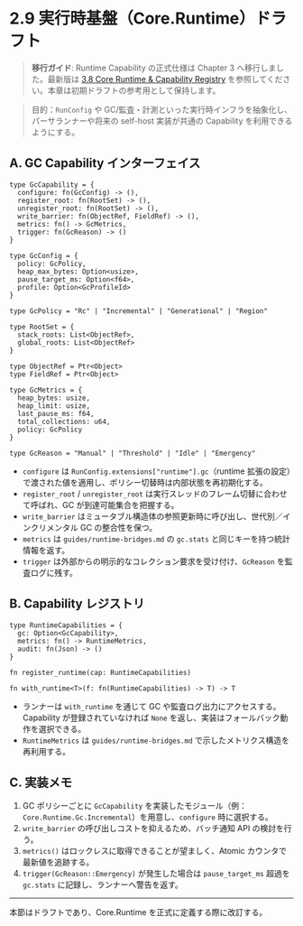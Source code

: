 # 2.9 実行時基盤（Core.Runtime）ドラフト

> **移行ガイド**: Runtime Capability の正式仕様は Chapter 3 へ移行しました。最新版は [3.8 Core Runtime & Capability Registry](3-8-core-runtime-capability.md) を参照してください。本章は初期ドラフトの参考用として保持します。

> 目的：`RunConfig` や GC/監査・計測といった実行時インフラを抽象化し、パーサランナーや将来の self-host 実装が共通の Capability を利用できるようにする。

## A. GC Capability インターフェイス

```reml
type GcCapability = {
  configure: fn(GcConfig) -> (),
  register_root: fn(RootSet) -> (),
  unregister_root: fn(RootSet) -> (),
  write_barrier: fn(ObjectRef, FieldRef) -> (),
  metrics: fn() -> GcMetrics,
  trigger: fn(GcReason) -> ()
}

type GcConfig = {
  policy: GcPolicy,
  heap_max_bytes: Option<usize>,
  pause_target_ms: Option<f64>,
  profile: Option<GcProfileId>
}

type GcPolicy = "Rc" | "Incremental" | "Generational" | "Region"

type RootSet = {
  stack_roots: List<ObjectRef>,
  global_roots: List<ObjectRef>
}

type ObjectRef = Ptr<Object>
type FieldRef = Ptr<Object>

type GcMetrics = {
  heap_bytes: usize,
  heap_limit: usize,
  last_pause_ms: f64,
  total_collections: u64,
  policy: GcPolicy
}

type GcReason = "Manual" | "Threshold" | "Idle" | "Emergency"
```

- `configure` は `RunConfig.extensions["runtime"].gc`（runtime 拡張の設定）で渡された値を適用し、ポリシー切替時は内部状態を再初期化する。
- `register_root` / `unregister_root` は実行スレッドのフレーム切替に合わせて呼ばれ、GC が到達可能集合を把握する。
- `write_barrier` はミュータブル構造体の参照更新時に呼び出し、世代別／インクリメンタル GC の整合性を保つ。
- `metrics` は `guides/runtime-bridges.md` の `gc.stats` と同じキーを持つ統計情報を返す。
- `trigger` は外部からの明示的なコレクション要求を受け付け、`GcReason` を監査ログに残す。

## B. Capability レジストリ

```reml
type RuntimeCapabilities = {
  gc: Option<GcCapability>,
  metrics: fn() -> RuntimeMetrics,
  audit: fn(Json) -> ()
}

fn register_runtime(cap: RuntimeCapabilities)

fn with_runtime<T>(f: fn(RuntimeCapabilities) -> T) -> T
```

- ランナーは `with_runtime` を通じて GC や監査ログ出力にアクセスする。Capability が登録されていなければ `None` を返し、実装はフォールバック動作を選択できる。
- `RuntimeMetrics` は `guides/runtime-bridges.md` で示したメトリクス構造を再利用する。

## C. 実装メモ

1. GC ポリシーごとに `GcCapability` を実装したモジュール（例：`Core.Runtime.Gc.Incremental`）を用意し、`configure` 時に選択する。
2. `write_barrier` の呼び出しコストを抑えるため、バッチ通知 API の検討を行う。
3. `metrics()` はロックレスに取得できることが望ましく、Atomic カウンタで最新値を追跡する。
4. `trigger(GcReason::Emergency)` が発生した場合は `pause_target_ms` 超過を `gc.stats` に記録し、ランナーへ警告を返す。

---

本節はドラフトであり、Core.Runtime を正式に定義する際に改訂する。
